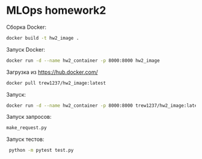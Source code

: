 MLOps homework2
==============================

Сборка Docker:
```bash
docker build -t hw2_image .
```
Запуск Docker:
```bash
docker run -d --name hw2_container -p 8000:8000 hw2_image
```
Загрузка из https://hub.docker.com/
```bash
docker pull trew1237/hw2_image:latest
```
Запуск:
```bash
docker run -d --name hw2_container -p 8000:8000 trew1237/hw2_image:latest
```
Запуск запросов:
```bash
make_request.py
```
Запуск тестов:
```bash
 python -m pytest test.py 
 ```
